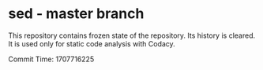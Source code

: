 # sed - master branch

This repository contains frozen state of the repository.
Its history is cleared. It is used only for static code
analysis with Codacy.

Commit Time: 1707716225
